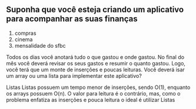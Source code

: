 ## Suponha que você esteja criando um aplicativo para acompanhar as suas finanças

1. compras
2. cinema
3. mensalidade do sfbc

Todos os dias você anotará tudo o que gastou e onde gastou. No final do mês você deverá revisar os seus gastos e resumir o quanto gastou. Logo, você terá que um monte de inserções e poucas leituras. Você deverá isar um array ou uma lista para implementar este aplicativo?

Listas
Listas possuem um tempo menor de inserções, sendo O(1), enquanto os arrays possuem O(n). O valor para leitura é o contrário, mas, como o problema enfatiza as inserções e pouca leitura o ideal é utilizar Listas